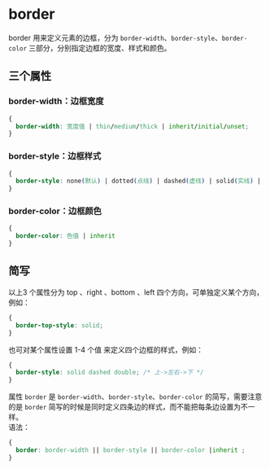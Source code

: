 # border

border 用来定义元素的边框，分为 `border-width`、`border-style`、`border-color` 三部分，分别指定边框的宽度、样式和颜色。  

## 三个属性
### border-width：边框宽度
```css
{
  border-width: 宽度值 | thin/medium/thick | inherit/initial/unset;
}
```
### border-style：边框样式
```css
{
  border-style: none(默认) | dotted(点线) | dashed(虚线) | solid(实线) | double(双实线，宽度是border-width) | groove(凹槽) | ridge(脊线) | inset(嵌入) | outset(突出)
}
```

### border-color：边框颜色
```css
{
  border-color: 色值 | inherit
}
```



## 简写
以上3 个属性分为 top 、right 、bottom 、left 四个方向，可单独定义某个方向，例如：
```css
{
  border-top-style: solid;
}
```
也可对某个属性设置 1-4 个值 来定义四个边框的样式，例如：
```css
{
  border-style: solid dashed double; /* 上->左右->下 */
}
```
属性 `border` 是 `border-width`、`border-style`、`border-color` 的简写，需要注意的是 `border` 简写的时候是同时定义四条边的样式，而不能把每条边设置为不一样。  
语法：
```css
{
  border: border-width || border-style || border-color |inherit ;
}
```

